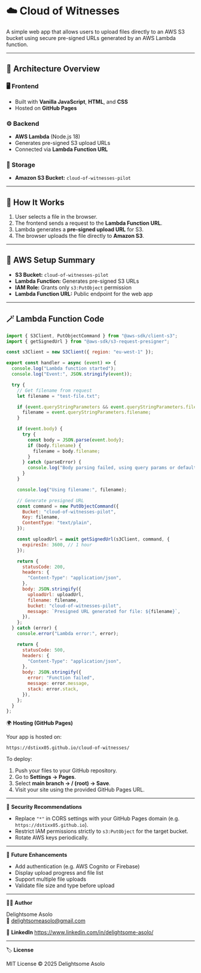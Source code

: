 # ☁️ Cloud of Witnesses

A simple web app that allows users to upload files directly to an AWS S3 bucket using secure pre-signed URLs generated by an AWS Lambda function.

---

## 🚀 Architecture Overview

### 🖥️ Frontend

- Built with **Vanilla JavaScript**, **HTML**, and **CSS**
- Hosted on **GitHub Pages**

### ⚙️ Backend

- **AWS Lambda** (Node.js 18)
- Generates pre-signed S3 upload URLs
- Connected via **Lambda Function URL**

### 💾 Storage

- **Amazon S3 Bucket:** `cloud-of-witnesses-pilot`

---

## 🧱 How It Works

1. User selects a file in the browser.
2. The frontend sends a request to the **Lambda Function URL**.
3. Lambda generates a **pre-signed upload URL** for S3.
4. The browser uploads the file directly to **Amazon S3**.

---

## 🧩 AWS Setup Summary

- **S3 Bucket:** `cloud-of-witnesses-pilot`
- **Lambda Function:** Generates pre-signed S3 URLs
- **IAM Role:** Grants only `s3:PutObject` permission
- **Lambda Function URL:** Public endpoint for the web app

---

## 🪄 Lambda Function Code

```javascript
import { S3Client, PutObjectCommand } from "@aws-sdk/client-s3";
import { getSignedUrl } from "@aws-sdk/s3-request-presigner";

const s3Client = new S3Client({ region: "eu-west-1" });

export const handler = async (event) => {
  console.log("Lambda function started");
  console.log("Event:", JSON.stringify(event));

  try {
    // Get filename from request
    let filename = "test-file.txt";

    if (event.queryStringParameters && event.queryStringParameters.filename) {
      filename = event.queryStringParameters.filename;
    }

    if (event.body) {
      try {
        const body = JSON.parse(event.body);
        if (body.filename) {
          filename = body.filename;
        }
      } catch (parseError) {
        console.log("Body parsing failed, using query params or default");
      }
    }

    console.log("Using filename:", filename);

    // Generate presigned URL
    const command = new PutObjectCommand({
      Bucket: "cloud-of-witnesses-pilot",
      Key: filename,
      ContentType: "text/plain",
    });

    const uploadUrl = await getSignedUrl(s3Client, command, {
      expiresIn: 3600, // 1 hour
    });

    return {
      statusCode: 200,
      headers: {
        "Content-Type": "application/json",
      },
      body: JSON.stringify({
        uploadUrl: uploadUrl,
        filename: filename,
        bucket: "cloud-of-witnesses-pilot",
        message: `Presigned URL generated for file: ${filename}`,
      }),
    };
  } catch (error) {
    console.error("Lambda error:", error);

    return {
      statusCode: 500,
      headers: {
        "Content-Type": "application/json",
      },
      body: JSON.stringify({
        error: "Function failed",
        message: error.message,
        stack: error.stack,
      }),
    };
  }
};
```

🌍 **Hosting (GitHub Pages)**

Your app is hosted on:

`https://dstixx05.github.io/cloud-of-witnesses/`

To deploy:

1. Push your files to your GitHub repository.
2. Go to **Settings → Pages**.
3. Select **main branch → / (root) → Save**.
4. Visit your site using the provided GitHub Pages URL.

---

🔐 **Security Recommendations**

- Replace `"*"` in CORS settings with your GitHub Pages domain (e.g. `https://dstixx05.github.io`).
- Restrict IAM permissions strictly to `s3:PutObject` for the target bucket.
- Rotate AWS keys periodically.

---

🌟 **Future Enhancements**

- Add authentication (e.g. AWS Cognito or Firebase)
- Display upload progress and file list
- Support multiple file uploads
- Validate file size and type before upload

---

👨‍💻 **Author**

Delightsome Asolo  
📧 delightsomeasolo@gmail.com

🔗 **LinkedIn**
https://www.linkedin.com/in/delightsome-asolo/

---

🏷️ **License**

MIT License © 2025 Delightsome Asolo
